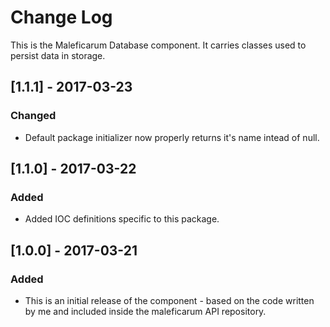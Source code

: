 # Change Log
This is the Maleficarum Database component. It carries classes used to persist data in storage.

## [1.1.1] - 2017-03-23
### Changed
- Default package initializer now properly returns it's name intead of null.

## [1.1.0] - 2017-03-22
### Added
- Added IOC definitions specific to this package.

## [1.0.0] - 2017-03-21
### Added
- This is an initial release of the component - based on the code written by me and included inside the maleficarum API repository.
